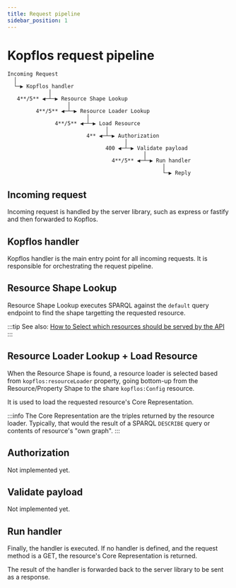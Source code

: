 ```yaml
---
title: Request pipeline
sidebar_position: 1
---
```


# Kopflos request pipeline

```
Incoming Request
  │
  └─▶ Kopflos handler
             │
   4**/5** ◀─┴─▶ Resource Shape Lookup
                   │
         4**/5** ◀─┴─▶ Resource Loader Lookup
                         │
               4**/5** ◀─┴─▶ Load Resource
                               │
                         4** ◀─┴─▶ Authorization
                                     │
                               400 ◀─┴─▶ Validate payload
                                           │
                                 4**/5** ◀─┴─▶ Run handler
                                                 │
                                                 └─▶ Reply
```

## Incoming request

Incoming request is handled by the server library, such as express or fastify and then forwarded to Kopflos.

## Kopflos handler

Kopflos handler is the main entry point for all incoming requests. It is responsible for orchestrating the request pipeline.

## Resource Shape Lookup

Resource Shape Lookup executes SPARQL against the `default` query endpoint to find the shape targetting the requested resource.

:::tip
See also: [How to Select which resources should be served by the API](../how-to/resource-shape.md)
:::

## Resource Loader Lookup + Load Resource

When the Resource Shape is found, a resource loader is selected based from `kopflos:resourceLoader` property, going bottom-up from the Resource/Property Shape to the share `kopflos:Config` resource.

It is used to load the requested resource's Core Representation.

:::info
The Core Representation are the triples returned by the resource loader. Typically, that would the result of a SPARQL `DESCRIBE` query or contents of resource's "own graph".
:::

## Authorization

Not implemented yet.

## Validate payload

Not implemented yet.

## Run handler

Finally, the handler is executed. If no handler is defined, and the request method is a GET, the resource's Core Representation is returned.

The result of the handler is forwarded back to the server library to be sent as a response.
